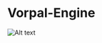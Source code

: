 # Vorpal-Engine
![Alt text](/VorpalEngine/data/image/vorpal_engine_wallpaper_1920x1080.png?raw=true "Vorpal Engine")
